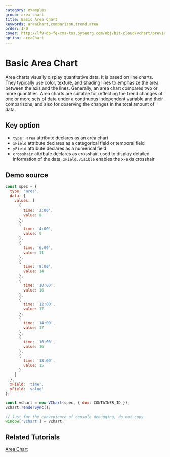 ```yaml
---
category: examples
group: area chart
title: Basic Area Chart
keywords: areaChart,comparison,trend,area
order: 1-0
cover: http://lf9-dp-fe-cms-tos.byteorg.com/obj/bit-cloud/vchart/preview/area-chart/basic-area.png
option: areaChart
---
```


# Basic Area Chart

Area charts visually display quantitative data. It is based on line charts. They typically use color, texture, and shading lines to emphasize the area between the axis and the lines. Generally, an area chart compares two or more quantities. Area charts are suitable for reflecting the trend changes of one or more sets of data under a continuous independent variable and their comparisons, and also for observing the changes in the total amount of data.

## Key option

- `type: area` attribute declares as an area chart
- `xField` attribute declares as a categorical field or temporal field
- `yField` attribute declares as a numerical field
- `crosshair` attribute declares as crosshair, used to display detailed information of the data, `xField.visible` enables the x-axis crosshair

## Demo source

```javascript livedemo
const spec = {
  type: 'area',
  data: {
    values: [
      {
        time: '2:00',
        value: 8
      },
      {
        time: '4:00',
        value: 9
      },
      {
        time: '6:00',
        value: 11
      },
      {
        time: '8:00',
        value: 14
      },
      {
        time: '10:00',
        value: 16
      },
      {
        time: '12:00',
        value: 17
      },
      {
        time: '14:00',
        value: 17
      },
      {
        time: '16:00',
        value: 16
      },
      {
        time: '18:00',
        value: 15
      }
    ]
  },
  xField: 'time',
  yField: 'value'
};

const vchart = new VChart(spec, { dom: CONTAINER_ID });
vchart.renderSync();

// Just for the convenience of console debugging, do not copy
window['vchart'] = vchart;
```

## Related Tutorials

[Area Chart](link)
